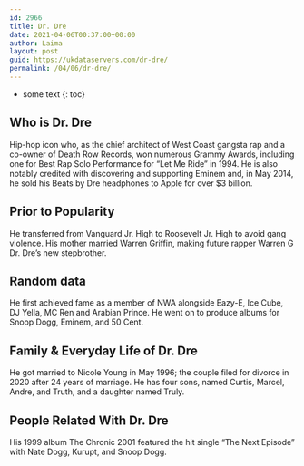 ```yaml
---
id: 2966
title: Dr. Dre
date: 2021-04-06T00:37:00+00:00
author: Laima
layout: post
guid: https://ukdataservers.com/dr-dre/
permalink: /04/06/dr-dre/
---
```


* some text
{: toc}


## Who is Dr. Dre
                  
                  
                  
Hip-hop icon who, as the chief architect of West Coast gangsta rap and a co-owner of Death Row Records, won numerous Grammy Awards, including one for Best Rap Solo Performance for &#8220;Let Me Ride&#8221; in 1994. He is also notably credited with discovering and supporting Eminem and, in May 2014, he sold his Beats by Dre headphones to Apple for over $3 billion.
                  
              
            
              
            
                
                
                
## Prior to Popularity
                  
                  
                  
He transferred from Vanguard Jr. High to Roosevelt Jr. High to avoid gang violence. His mother married Warren Griffin, making future rapper Warren G Dr. Dre&#8217;s new stepbrother.
                  
              
            
              
            
                
                
                
## Random data
                  
                  
                  
He first achieved fame as a member of NWA alongside Eazy-E, Ice Cube, DJ Yella, MC Ren and Arabian Prince. He went on to produce albums for Snoop Dogg, Eminem, and 50 Cent. 
                  
              
            
              
            
                
                
                
## Family & Everyday Life of Dr. Dre
                  
                  
                  
He got married to Nicole Young in May 1996; the couple filed for divorce in 2020 after 24 years of marriage. He has four sons, named Curtis, Marcel, Andre, and Truth, and a daughter named Truly. 
                  
              
            
              
            
                
                
                
## People Related With Dr. Dre
                  
                  
                  
His 1999 album The Chronic 2001 featured the hit single &#8220;The Next Episode&#8221; with Nate Dogg, Kurupt, and Snoop Dogg.
                  
              
            
              
            
                
              
            
              
              
            
            
              
            
          
          
          